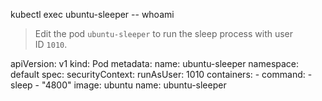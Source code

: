 kubectl exec ubuntu-sleeper -- whoami


> Edit the pod `ubuntu-sleeper` to run the sleep process with user ID `1010`.


apiVersion: v1 
kind: Pod 
metadata: 
	name: ubuntu-sleeper 
	namespace: default 
spec: 
	securityContext: 
		runAsUser: 1010 
	containers: 
		- command: 
		- sleep 
		- "4800" 
	image: ubuntu 
	name: ubuntu-sleeper